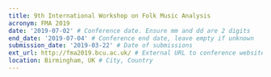 ```yaml
---
title: 9th International Workshop on Folk Music Analysis
acronym: FMA 2019
date: '2019-07-02' # Conference date. Ensure mm and dd are 2 digits
end_date: '2019-07-04' # Conference end date, leave empty if unknown
submission_date: '2019-03-22' # Date of submissions
ext_url: http://fma2019.bcu.ac.uk/ # External URL to conference website
location: Birmingham, UK # City, Country
---
```

